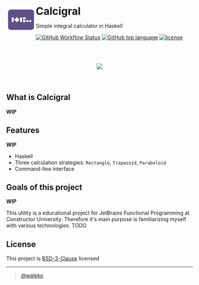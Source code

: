 <a href="https://github.com/waleko/IntegralCalculator">
  <img align="left" height="80px" src=".github/logo.svg">
</a>
<h1 style="display: inline;">
  Calcigral
</h1>

<p>Simple integral calculator in Haskell</p>

[![GitHub Workflow Status](https://img.shields.io/github/workflow/status/waleko/IntegralCalculator/IntegralCalculator%20Haskell%20App?style=flat-square)](https://github.com/waleko/IntegralCalculator/actions)
[![GitHub top language](https://img.shields.io/github/languages/top/waleko/IntegralCalculator?logo=github&style=flat-square&color=%235e5086)](https://github.com/waleko/wiki-race)
[![license](https://img.shields.io/github/license/waleko/IntegralCalculator?style=flat-square)](./LICENSE)

<br />
<br />

<p align="center">
  <a href="https://asciinema.org/a/vyk022mGZxk9B01XMPHzUk1KN" target="_blank"><img src="https://asciinema.org/a/vyk022mGZxk9B01XMPHzUk1KN.svg" /></a>
</p>

<br />

## What is Calcigral
**WIP**

<!-- Wikirace is a single-/multiplayer game about traversing links from one wikipedia page to another.

Players are given two wikipedia page titles. Their goal is to make their way from the one to the other by only clicking
links on the wikipedia page they are on. The faster you get to the goal page, the more points you get! 
You can read more about rules [here](https://en.wikipedia.org/wiki/Wikipedia:Wiki_Game). -->

## Features
<!-- * Both singleplayer and multiplayer supported
* Automatic round generation
* Persistence of state after page refresh 
* Asynchronous websockets
* Postgresql and Redis databases
* Automatic deploy and CI/CD -->
**WIP**
* Haskell
* Three calculation strategies: `Rectangle`, `Trapezoid`, `Paraboloid`
* Command-line interface

## Goals of this project
**WIP**

This utility is a educational project for JetBrains Functional Programming at Constructor University</a>.
Therefore it's main purpose is familiarizing myself with various technologies.
TODO

## License
This project is [BSD-3-Clause](./LICENSE) licensed

---
> [@waleko](https://github.com/waleko)